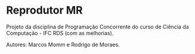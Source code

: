 # Reprodutor MR

Projeto da disciplina de Programação Concorrente do curso de Ciência da Computação - IFC RDS (com as melhorias).

Autores: Marcos Momm e Rodrigo de Moraes.
